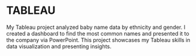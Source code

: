 # TABLEAU
My Tableau project analyzed baby name data by ethnicity and gender. I created a dashboard to find the most common names and presented it to the company via PowerPoint. This project showcases my Tableau skills in data visualization and presenting insights.
